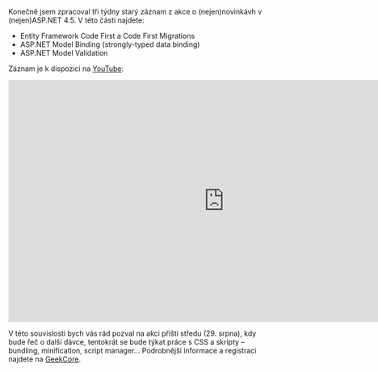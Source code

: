 <!-- dcterms:identifier = aspnetcz#397 -->
<!-- dcterms:title = Novinky v ASP.NET 4.5: EF Code First, Migrations, Model Binding, Model Validation - záznam -->
<!-- dcterms:abstract = Záznam z akce o některých novinkách v ASP.NET 4.5. -->
<!-- np9:categoryId = 6 -->
<!-- x4w:category = Akce a události -->
<!-- np9:authorId = 1 -->
<!-- np9:authorEmail = michal.valasek@altairis.cz -->
<!-- dcterms:creator = Michal Altair Valášek -->
<!-- dcterms:created = 2012-08-23T16:34:39.21+02:00 -->
<!-- dcterms:dateAccepted = 2012-08-23T16:30:00+02:00 -->
<!-- x4w:pictureWidth = 150 -->
<!-- x4w:pictureHeight = 150 -->
<!-- x4w:pictureUrl = /perex-pictures/logo-visualstudio.png -->

Konečně jsem zpracoval tři týdny starý záznam z akce o (nejen)novinkávh v (nejen)ASP.NET 4.5. V této části najdete:

*   Entity Framework Code First a Code First Migrations
*   ASP.NET Model Binding (strongly-typed data binding)
*   ASP.NET Model Validation

Záznam je k dispozici na [YouTube](http://youtu.be/NGw4-QZkmw0):

<iframe width="853" height="480" src="http://www.youtube-nocookie.com/embed/NGw4-QZkmw0" frameborder="0" allowfullscreen="allowfullscreen"></iframe>

V této souvislosti bych vás rád pozval na akci příští středu (29. srpna), kdy bude řeč o další dávce, tentokrát se bude týkat práce s CSS a skripty – bundling, minification, script manager… Podrobnější informace a registraci najdete na [GeekCore](http://www.geekcore.cz/events/566).